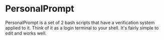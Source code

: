 # PersonalPrompt
PersonalPrompt is a set of 2 bash scripts that have a verification system applied to it. Think of it as a login terminal to your shell. It's fairly simple to edit and works well.
